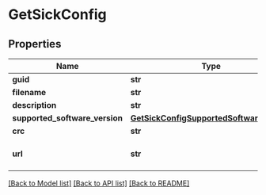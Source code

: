 # GetSickConfig

## Properties
Name | Type | Description | Notes
------------ | ------------- | ------------- | -------------
**guid** | **str** |  | [optional] 
**filename** | **str** |  | [optional] 
**description** | **str** |  | [optional] 
**supported_software_version** | [**GetSickConfigSupportedSoftwareVersion**](GetSickConfigSupportedSoftwareVersion.md) |  | [optional] 
**crc** | **str** |  | [optional] 
**url** | **str** | Specific sick configuration file. | [optional] 

[[Back to Model list]](../README.md#documentation-for-models) [[Back to API list]](../README.md#documentation-for-api-endpoints) [[Back to README]](../README.md)


